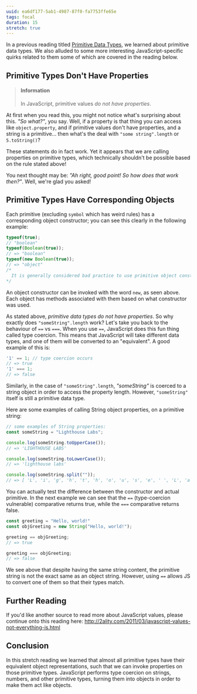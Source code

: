 ```yaml
---
uuid: ea6df177-5ab1-4987-87f0-fa7753ffe65e
tags: focal
duration: 15
stretch: true
---
```


In a previous reading titled [Primitive Data Types](/ab07e19a-79dd-496a-9fb9-cf82209170b4), we learned about primitive data types. We also alluded to some more interesting JavaScript-specific quirks related to them some of which are covered in the reading below.

## Primitive Types Don't Have Properties

> #### Information
> In JavaScript, primitive values *do not have properties*. 

At first when you read this, you might not notice what's surprising about this. _"So what?"_, you say. Well, if a property is that thing you can access like `object.property`, and if primitive values don't have properties, and a string is a primitive... then what's the deal with `"some string".length` or `5.toString()`? 

These statements do in fact work. Yet it appears that we are calling properties on primitive types, which technically shouldn't be possible based on the rule stated above!

You next thought may be: _"Ah right, good point! So how does that work then?"_. Well, we're glad you asked!

## Primitive Types Have Corresponding Objects

Each primitive (excluding `symbol` which has weird rules) has a corresponding object constructor; you can see this clearly in the following example:

```javascript
typeof(true); 
// "boolean" 
typeof(Boolean(true)); 
// => "boolean" 
typeof(new Boolean(true));
// => "object"
/*  
  It is generally considered bad practice to use primitive object constructors (as shown in the final line above). 
*/
```

An object constructor can be invoked with the word `new`, as seen above. Each object has methods associated with them based on what constructor was used.

As stated above, _primitive data types do not have properties_. So why exactly does `"someString".length` work? Let's take you back to the behaviour of `==` vs `===`. When you use `==`, JavaScript does this fun thing called type coercion. This means that JavaScript will take different data types, and one of them will be converted to an "equivalent". A good example of this is:

```javascript
'1' == 1; // type coercion occurs
// => true 
'1' === 1; 
// => false
```

Similarly, in the case of `"someString".length`, _"someString"_ is coerced to a string object in order to access the property length. However, `"someString"` itself is still a primitive data type.  

Here are some examples of calling String object properties, on a primitive string:  

```javascript
// some examples of String properties: 
const someString = "Lighthouse Labs"; 

console.log(someString.toUpperCase()); 
// => 'LIGHTHOUSE LABS'

console.log(someString.toLowerCase()); 
// => 'lighthouse labs'

console.log(someString.split("")); 
// => [ 'L', 'i', 'g', 'h', 't', 'h', 'o', 'u', 's', 'e', ' ', 'L', 'a', 'b', 's' ]
```

You can actually test the difference between the constructor and actual primitive. In the next example we can see that the `==` (type-coercion vulnerable) comparative returns true, while the `===` comparative returns false.  

```javascript
const greeting = "Hello, world!" 
const objGreeting = new String("Hello, world!");

greeting == objGreeting; 
// => true

greeting === objGreeting; 
// => false
```

We see above that despite having the same string content, the primitive string is not the exact same as an object string. However, using `==` allows JS to convert one of them so that their types match.

## Further Reading

If you'd like another source to read more about JavaScript values, please continue onto this reading here:
http://2ality.com/2011/03/javascript-values-not-everything-is.html

## Conclusion

In this stretch reading we learned that almost all primitive types have their equivalent object representations, such that we can invoke properties on those primitive types. JavaScript performs type coercion on strings, numbers, and other primitive types, turning them into objects in order to make them act like objects. 
